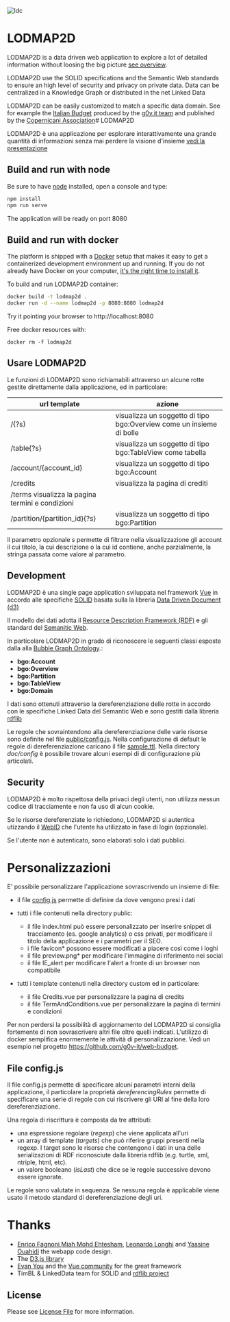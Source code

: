 ![ldc](http://linkeddata.center/resources/v4/logo/Logo-colori-trasp_oriz-640x220.png)
# LODMAP2D

LODMAP2D is a data driven web application to explore a lot of detailed information without loosing the big picture [see overview](https://docs.google.com/presentation/d/e/2PACX-1vRLRVU0fE-nXQhsc-1NVCKmmRW4eYqcFUyDPTRUyyMl6oDhZ137FyTuNLQA1RMRaCUvM7Tb8iHi_qiF/pub?start=false&loop=false&delayms=3000).

LODMAP2D use the SOLID specifications and the Semantic Web standards to ensure an high level of security and privacy on private data. Data can be centralized in a Knowledge Graph or distributed in the net Linked Data

LODMAP2D can be easily customized to match a specific data domain. See for example the [Italian Budget](https://budget.g0v.it) produced by the [g0v.it team](https://github.com/gov-it/) and published by the [Copernicani Association](http://copernicani.it)# LODMAP2D

LODMAP2D è una applicazione per esplorare interattivamente una grande quantità di informazioni senza mai perdere la visione d'insieme [vedi la presentazione](https://docs.google.com/presentation/d/14OPAIxZoxCuwYo7fmso2bL4TAMcFTFO5ryEXhdsOSus/edit?usp=sharing)


## Build and run with node

Be sure to have [node](https://nodejs.org) installed, open a console and type:

```bash
npm install
npm run serve
```

The application will be ready on port 8080

 
## Build and run with docker

The platform is shipped with a [Docker](https://docker.com) setup that makes it easy to get a containerized development environment up and running. 
If you do not already have Docker on your computer, 
[it's the right time to install it](https://docs.docker.com/install/).

To build and run LODMAP2D container:

```bash
docker build -t lodmap2d .
docker run -d --name lodmap2d -p 8080:8080 lodmap2d
```

Try it pointing your browser to http://localhost:8080

Free docker resources with:

```
docker rm -f lodmap2d
```

## Usare LODMAP2D

Le funzioni di LODMAP2D sono richiamabili attraverso un alcune rotte gestite direttamente dalla applicazione, ed in particolare:

| url template | azione |
|------------- |------- |
| /{?s} | visualizza un soggetto di tipo bgo:Overview come un insieme di bolle |
| /table{?s} | visualizza un soggetto di tipo bgo:TableView come tabella |
| /account/{account_id} | visualizza un soggetto di tipo bgo:Account |
| /credits | visualizza la pagina di crediti |
| /terms  visualizza la pagina termini e condizioni |
| /partition/{partition_id}{?s} | visualizza un soggetto di tipo bgo:Partition |


Il parametro opzionale  *s* permette di filtrare nella visualizzazione gli account il cui titolo, la cui descrizione o la cui id contiene, anche parzialmente, la stringa passata come valore al parametro.


## Development

LODMAP2D è una single page application sviluppata nel framework [Vue](https://vuejs.org/) in accordo alle specifiche [SOLID](https://github.com/solid/solid-spec) basata sulla la libreria [Data Driven Document (d3)](https://d3js.org/)

Il modello dei dati adotta il [Resource Description Framework (RDF)](https://www.w3.org/RDF/) e gli standard del [Semanitic Web](https://www.w3.org/standards/semanticweb/data). 

In particolare LODMAP2D in grado di riconoscere le seguenti classi esposte dalla alla [Bubble Graph Ontology](http://linkeddata.center/lodmap-bgo/v1).:

- **bgo:Account** 
- **bgo:Overview**
- **bgo:Partition**
- **bgo:TableView**
- **bgo:Domain**

I dati sono ottenuti attraverso la dereferenziazione delle rotte in accordo con le specifiche Linked Data del Semantic Web e sono gestiti dalla libreria [rdflib](https://github.com/linkeddata/rdflib.js/)

Le regole che sovraintendono alla dereferenziazione delle varie risorse sono
definite nel file [public/config.js](public/config.js).
Nella configurazione di default le regole di dereferenziazione caricano il file
[sample.ttl](public/sample.ttl). Nella directory *doc/config* è possibile trovare alcuni esempi di di configurazione più articolati.

## Security

LODMAP2D è molto rispettosa della privaci degli utenti, non utilizza nessun codice di tracciamente e non fa uso di alcun cookie.

Se le risorse dereferenziate lo richiedono, LODMAP2D si autentica utizzando il [WebID](https://www.w3.org/wiki/WebID) che l'utente ha utilizzato in fase di login (opzionale).

Se l'utente non è autenticato, sono elaborati solo i dati pubblici.

# Personalizzazioni

E' possibile personalizzare l'applicazione sovrascrivendo un insieme di file:

- il file [config.js](config.js) permette di definire da dove vengono presi i dati
- tutti i file contenuti nella directory public:
    - il file index.html può essere personalizzato per inserire snippet di tracciamento (es. google analytics) o css privati, per modificare il titolo della applicazione e i parametri per il SEO.
    - i file favicon* possono essere modificati a piacere così come i loghi
    - il file preview.png* per modificare l'immagine di riferimento nei social
    - il file IE_alert per modificare l'alert a fronte di un browser non compatibile
   

- tutti i template contenuti nella directory custom ed in particolare:
    - il file Credits.vue per personalizzare la pagina di credits
    - il file TermAndConditions.vue  per personalizzare la pagina di termini e condizioni

Per non perdersi la possibilità di aggiornamento del LODMAP2D si consiglia fortemente di non sovrascrivere altri file oltre quelli indicati. L'utilizzo di docker semplifica enormemente le attività di personalizzazione. Vedi un esempio nel progetto https://github.com/g0v-it/web-budget.

## File config.js

Il file config.js permette di specificare alcuni parametri interni della applicazione, il particolare la proprietà *dereferencingRules* permette di specificare una serie di regole con cui riscrivere gli URI al fine della loro dereferenziazione.


Una regola di riscrittura è composta da tre attributi:

- una espressione regolare (*regexp*) che viene applicata all'uri
- un array di template (*targets*) che può riferire gruppi presenti nella regexp. I target sono le risorse che contengono i dati in una delle serializazioni di RDF riconosciute dalla libreria rdflib (e.g. turtle, xml, ntriple, html, etc).
- un valore booleano (*isLast*) che dice se le regole successive devono essere ignorate.

Le regole sono valutate in sequenza. Se nessuna regola è applicabile viene usato il metodo standard di dereferenziazione degli uri.



# Thanks

- [Enrico Fagnoni](https://github.com/ecow),[Miah Mohd Ehtesham](https://github.com/miahmohd), [Leonardo Longhi](https://github.com/LeonardoLonghi) and [Yassine Ouahidi](https://github.com/YassineOuahidi) the webapp code design.
- The [D3.js library](https://d3js.org/)
- [Evan You](http://evanyou.me/) and the [Vue community](https://vuejs.org) for the great framework
- TimBL & LinkedData team for SOLID and [rdflib project](https://github.com/linkeddata/rdflib.js)

## License

Please see [License File](LICENSE) for more information.
